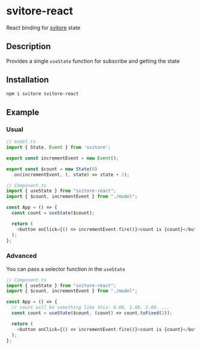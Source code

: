 # svitore-react

React binding for [svitore](https://github.com/vitlolik/svitore) state

## Description

Provides a single `useState` function for subscribe and getting the state

## Installation

```sh
npm i svitore svitore-react
```

## Example

### Usual

```js
// model.ts
import { State, Event } from 'svitore';

export const incrementEvent = new Event();

export const $count = new State(0)
  .on(incrementEvent, (, state) => state + 1);
```

```js
// Component.ts
import { useState } from "svitore-react";
import { $count, incrementEvent } from "./model";

const App = () => {
  const count = useState($count);

  return (
    <button onClick={() => incrementEvent.fire()}>count is {count}</button>
  );
};
```

### Advanced

You can pass a selector function in the `useState`

```js
// Component.ts
import { useState } from "svitore-react";
import { $count, incrementEvent } from "./model";

const App = () => {
  // count will be something like this: 0.00, 1.00, 2.00, ...
  const count = useState($count, (count) => count.toFixed(2));

  return (
    <button onClick={() => incrementEvent.fire()}>count is {count}</button>
  );
};
```

